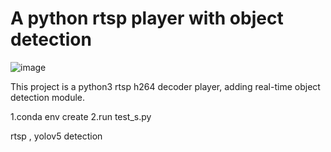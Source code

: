 # A python rtsp player with object detection

![image](https://github.com/donkeyofking/rtspplayer/demo.jpg)


This project is a python3 rtsp h264 decoder player, adding real-time object detection module.  

1.conda env create <env>
2.run test_s.py

rtsp , yolov5 detection
